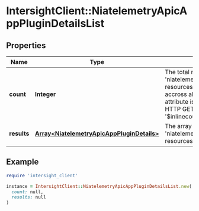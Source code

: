 # IntersightClient::NiatelemetryApicAppPluginDetailsList

## Properties

| Name | Type | Description | Notes |
| ---- | ---- | ----------- | ----- |
| **count** | **Integer** | The total number of &#39;niatelemetry.ApicAppPluginDetails&#39; resources matching the request, accross all pages. The &#39;Count&#39; attribute is included when the HTTP GET request includes the &#39;$inlinecount&#39; parameter. | [optional] |
| **results** | [**Array&lt;NiatelemetryApicAppPluginDetails&gt;**](NiatelemetryApicAppPluginDetails.md) | The array of &#39;niatelemetry.ApicAppPluginDetails&#39; resources matching the request. | [optional] |

## Example

```ruby
require 'intersight_client'

instance = IntersightClient::NiatelemetryApicAppPluginDetailsList.new(
  count: null,
  results: null
)
```

